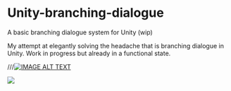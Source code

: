 # Unity-branching-dialogue
A basic branching dialogue system for Unity (wip)

My attempt at elegantly solving the headache that is branching dialogue in Unity. Work in progress but already in a functional state. 

///[![IMAGE ALT TEXT](http://img.youtube.com/vi/jMAN-cNCyBQ/0.jpg)](http://www.youtube.com/watch?v=jMAN-cNCyBQ "Demo")

[![](http://img.youtube.com/vi/jMAN-cNCyBQ/0.jpg)](http://www.youtube.com/watch?v=jMAN-cNCyBQ "")
